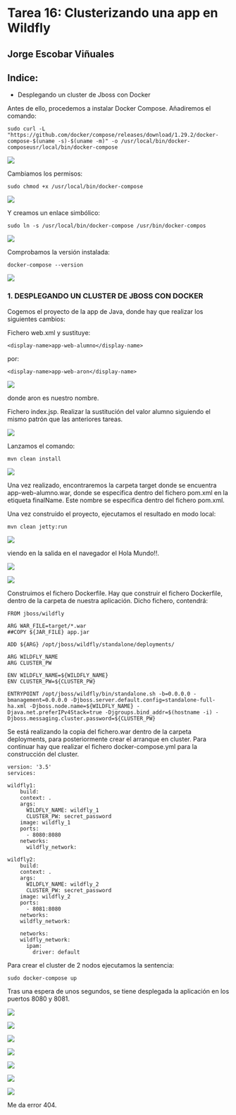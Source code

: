# Tarea 16: Clusterizando una app en Wildfly

  ## Jorge Escobar Viñuales

  ## Indice:
 - Desplegando un cluster de Jboss con Docker

Antes de ello, procedemos a instalar Docker Compose. Añadiremos el comando:

    sudo curl -L "https://github.com/docker/compose/releases/download/1.29.2/docker-compose-$(uname -s)-$(uname -m)" -o /usr/local/bin/docker-composeusr/local/bin/docker-compose

![](https://github.com/Jorgeev27/GIT/blob/main/img/Tarea%2016%20-%20Clusterizando%20una%20app%20en%20Wildfly/Cluster%20Wildfly%201.png)

Cambiamos los permisos:

    sudo chmod +x /usr/local/bin/docker-compose

![](https://github.com/Jorgeev27/GIT/blob/main/img/Tarea%2016%20-%20Clusterizando%20una%20app%20en%20Wildfly/Cluster%20Wildfly%202.png)

Y creamos un enlace simbólico:

    sudo ln -s /usr/local/bin/docker-compose /usr/bin/docker-compos

![](https://github.com/Jorgeev27/GIT/blob/main/img/Tarea%2016%20-%20Clusterizando%20una%20app%20en%20Wildfly/Cluster%20Wildfly%203.png)

Comprobamos la versión instalada:

    docker-compose --version

![](https://github.com/Jorgeev27/GIT/blob/main/img/Tarea%2016%20-%20Clusterizando%20una%20app%20en%20Wildfly/Cluster%20Wildfly%204.png)

 ### 1. DESPLEGANDO UN CLUSTER DE JBOSS CON DOCKER

Cogemos el proyecto de la app de Java, donde hay que realizar los siguientes cambios:

Fichero web.xml y sustituye:

    <display-name>app-web-alumno</display-name>

por:

    <display-name>app-web-aron</display-name>

![](https://github.com/Jorgeev27/GIT/blob/main/img/Tarea%2016%20-%20Clusterizando%20una%20app%20en%20Wildfly/Cluster%20Wildfly%205.png)

donde aron es nuestro nombre.

Fichero index.jsp. Realizar la sustitución del valor alumno siguiendo el mismo patrón que las anteriores tareas.

![](https://github.com/Jorgeev27/GIT/blob/main/img/Tarea%2016%20-%20Clusterizando%20una%20app%20en%20Wildfly/Cluster%20Wildfly%206.png)

Lanzamos el comando:

    mvn clean install

![](https://github.com/Jorgeev27/GIT/blob/main/img/Tarea%2016%20-%20Clusterizando%20una%20app%20en%20Wildfly/Cluster%20Wildfly%207.png)

Una vez realizado, encontraremos la carpeta target donde se encuentra app-web-alumno.war, donde se especifica dentro del fichero pom.xml en la etiqueta finalName. Este nombre se especifica dentro del fichero pom.xml.

Una vez construido el proyecto, ejecutamos el resultado en modo local:

    mvn clean jetty:run

![](https://github.com/Jorgeev27/GIT/blob/main/img/Tarea%2016%20-%20Clusterizando%20una%20app%20en%20Wildfly/Cluster%20Wildfly%208.png)

viendo en la salida en el navegador el Hola Mundo!!.

![](https://github.com/Jorgeev27/GIT/blob/main/img/Tarea%2016%20-%20Clusterizando%20una%20app%20en%20Wildfly/Cluster%20Wildfly%209.png)

![](https://github.com/Jorgeev27/GIT/blob/main/img/Tarea%2016%20-%20Clusterizando%20una%20app%20en%20Wildfly/Cluster%20Wildfly%2010.png)

Construimos el fichero Dockerfile. Hay que construir el fichero Dockerfile, dentro de la carpeta de nuestra aplicación. Dicho fichero, contendrá:

    FROM jboss/wildfly

    ARG WAR_FILE=target/*.war
    ##COPY ${JAR_FILE} app.jar

    ADD ${ARG} /opt/jboss/wildfly/standalone/deployments/

    ARG WILDFLY_NAME
    ARG CLUSTER_PW

    ENV WILDFLY_NAME=${WILDFLY_NAME}
    ENV CLUSTER_PW=${CLUSTER_PW}

    ENTRYPOINT /opt/jboss/wildfly/bin/standalone.sh -b=0.0.0.0 -bmanagement=0.0.0.0 -Djboss.server.default.config=standalone-full-ha.xml -Djboss.node.name=${WILDFLY_NAME} -Djava.net.preferIPv4Stack=true -Djgroups.bind_addr=$(hostname -i) -Djboss.messaging.cluster.password=${CLUSTER_PW}

Se está realizando la copia del fichero.war dentro de la carpeta deployments, para posteriormente crear el arranque en cluster. Para continuar hay que realizar el fichero docker-compose.yml para la construcción del cluster.

    version: '3.5'
    services:

    wildfly1:
        build:
        context: .
        args:
          WILDFLY_NAME: wildfly_1
          CLUSTER_PW: secret_password
        image: wildfly_1
        ports:
          - 8080:8080
        networks:
          wildfly_network:

    wildfly2:
        build:
        context: .
        args:
          WILDFLY_NAME: wildfly_2
          CLUSTER_PW: secret_password
        image: wildfly_2
        ports:
          - 8081:8080
        networks:
        wildfly_network:

        networks:
        wildfly_network:
          ipam:
            driver: default

Para crear el cluster de 2 nodos ejecutamos la sentencia:

    sudo docker-compose up

Tras una espera de unos segundos, se tiene desplegada la aplicación en los puertos 8080 y 8081.

![](https://github.com/Jorgeev27/GIT/blob/main/img/Tarea%2016%20-%20Clusterizando%20una%20app%20en%20Wildfly/Cluster%20Wildfly%2011.png)

![](https://github.com/Jorgeev27/GIT/blob/main/img/Tarea%2016%20-%20Clusterizando%20una%20app%20en%20Wildfly/Cluster%20Wildfly%2012.png)

![](https://github.com/Jorgeev27/GIT/blob/main/img/Tarea%2016%20-%20Clusterizando%20una%20app%20en%20Wildfly/Cluster%20Wildfly%2013.png)

![](https://github.com/Jorgeev27/GIT/blob/main/img/Tarea%2016%20-%20Clusterizando%20una%20app%20en%20Wildfly/Cluster%20Wildfly%2014.png)

![](https://github.com/Jorgeev27/GIT/blob/main/img/Tarea%2016%20-%20Clusterizando%20una%20app%20en%20Wildfly/Cluster%20Wildfly%2015.png)

![](https://github.com/Jorgeev27/GIT/blob/main/img/Tarea%2016%20-%20Clusterizando%20una%20app%20en%20Wildfly/Cluster%20Wildfly%2016.png)

![](https://github.com/Jorgeev27/GIT/blob/main/img/Tarea%2016%20-%20Clusterizando%20una%20app%20en%20Wildfly/Cluster%20Wildfly%2017.png)

Me da error 404.
